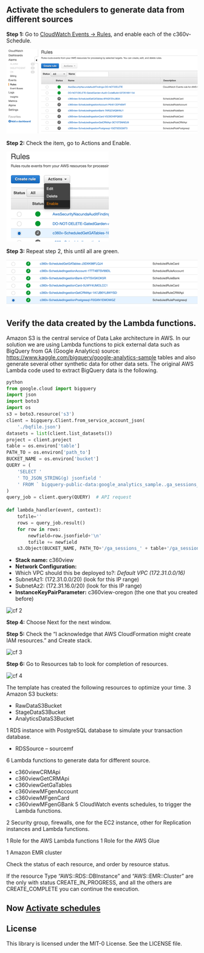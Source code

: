 ## Activate the schedulers to generate data from different sources


**Step 1:** Go to [CloudWatch Events -> Rules](https://us-west-2.console.aws.amazon.com/cloudwatch/home?region=us-west-2#cw:dashboard=Home), and enable each of the c360v-Schedule.

![cw 0](pic-cw0.png)


**Step 2:** Check the item, go to Actions and Enable.

![cf 1](pic-cw01.png)


**Step 3:** Repeat step 2, this until all are green.

![cf 2](pic-cw02.png)


## Verify the data created by the Lambda functions.

Amazon S3 is the central service of Data Lake architecture in AWS. In our solution we are using Lambda functions to pick external data such as BigQuery from GA (Google Analytics)  source: https://www.kaggle.com/bigquery/google-analytics-sample tables and also generate several other synthetic data for other data sets.
The original AWS Lambda code used to extract BigQuery data is the following.

```python
python
from google.cloud import bigquery
import json
import boto3
import os
s3 = boto3.resource('s3')
client = bigquery.Client.from_service_account_json(
    './bqfile.json')
datasets = list(client.list_datasets())
project = client.project
table = os.environ['table']
PATH_TO = os.environ['path_to']
BUCKET_NAME = os.environ['bucket']
QUERY = (
    'SELECT '
    ' TO_JSON_STRING(g) jsonfield '
    ' FROM ` bigquery-public-data:google_analytics_sample..ga_sessions_'+table+'` g '
)
query_job = client.query(QUERY)  # API request

def lambda_handler(event, context):
    tofile=''
    rows = query_job.result()
    for row in rows:
        newfield=row.jsonfield+'\n'
        tofile += newfield
    s3.Object(BUCKET_NAME, PATH_TO+'/ga_sessions_' + table+'/ga_sessions_'+table+'.json').put(Body=tofile)
```

* **Stack name:** c360view
*	**Network Configuration:**
 *	Which VPC should this be deployed to?: *Default VPC (172.31.0.0/16)*
 *	SubnetAz1: (172.31.0.0/20) (look for this IP range)
 *	SubnetAz2: (172.31.16.0/20) (look for this IP range)
*	**InstanceKeyPairParameter:** c360view-oregon (the one that you created before)

![cf 2](pic-cf2.png)


**Step 4:** Choose Next for the next window.


**Step 5:** Check the “I acknowledge that AWS CloudFormation might create IAM resources.”  and Create stack.

![cf 3](pic-cf3.png)

**Step 6:** Go to Resources tab to look for completion of resources.

![cf 4](pic-cf4.png)

The template has created the following resources to optimize your time.
3 Amazon S3 buckets:
*	RawDataS3Bucket
*	StageDataS3Bucket
*	AnalyticsDataS3Bucket

1 RDS instance with PostgreSQL database to simulate your transaction database.
*	RDSSource – sourcemf

6 Lambda functions to generate data for different source.
*	c360viewCRMApi
*	c360viewGetCRMApi
*	c360viewGetGaTables
*	c360viewMFgenAccount
*	c360viewMFgenCard
*	c360viewMFgenGBank
5 CloudWatch events schedules, to trigger the Lambda functions.

2 Security group, firewalls, one for the EC2 instance, other for Replication instances and Lambda functions.

1 Role for the AWS Lambda functions
1 Role for the AWS Glue

1 Amazon EMR cluster

Check the status of each resource, and order by resource status.


If the resource Type “AWS::RDS::DBInstance” and “AWS::EMR::Cluster” are the only with status CREATE_IN_PROGRESS, and all the others are CREATE_COMPLETE you can continue the execution.


## Now [Activate schedules](../schedules/README.md)


## License

This library is licensed under the MIT-0 License. See the LICENSE file.
